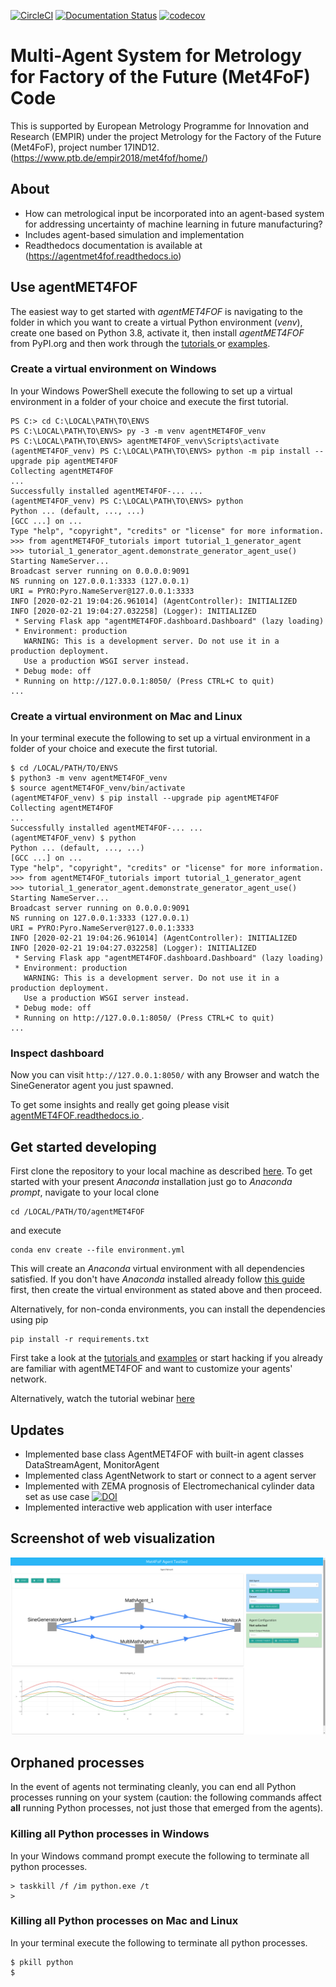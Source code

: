 [![CircleCI](https://circleci.com/gh/Met4FoF/agentMET4FOF.svg?style=shield)](https://circleci.com/gh/Met4FoF/agentMET4FOF)
[![Documentation Status](https://readthedocs.org/projects/agentmet4fof/badge/?version=latest)](https://agentmet4fof.readthedocs.io/en/latest/?badge=latest)
[![codecov](https://codecov.io/gh/Met4FoF/agentMET4FOF/branch/master/graph/badge.svg?token=ofAPdSudLy)](https://codecov.io/gh/Met4FoF/agentMET4FOF)

# Multi-Agent System for Metrology for Factory of the Future (Met4FoF) Code

This is supported by European Metrology Programme for Innovation and Research (EMPIR)
under the project Metrology for the Factory of the Future (Met4FoF), project number
17IND12. (https://www.ptb.de/empir2018/met4fof/home/)

## About

 - How can metrological input be incorporated into an agent-based system for
   addressing uncertainty of machine learning in future manufacturing?
 - Includes agent-based simulation and implementation
 - Readthedocs documentation is available at (https://agentmet4fof.readthedocs.io)

## Use agentMET4FOF


The easiest way to get started with *agentMET4FOF* is navigating to the folder
in which you want to create a virtual Python environment (*venv*), create one based
on Python 3.8, activate it, then install *agentMET4FOF*
from PyPI.org and then work through the [tutorials
](https://github.com/Met4FoF/agentMET4FOF/tree/develop/agentMET4FOF_tutorials)
or [examples](https://github.com/Met4FoF/agentMET4FOF/tree/develop/examples).

### Create a virtual environment on Windows

In your Windows PowerShell execute the following to set up a virtual environment
in a folder of your choice and execute the first tutorial.
```shell
PS C:> cd C:\LOCAL\PATH\TO\ENVS
PS C:\LOCAL\PATH\TO\ENVS> py -3 -m venv agentMET4FOF_venv
PS C:\LOCAL\PATH\TO\ENVS> agentMET4FOF_venv\Scripts\activate
(agentMET4FOF_venv) PS C:\LOCAL\PATH\TO\ENVS> python -m pip install --upgrade pip agentMET4FOF
Collecting agentMET4FOF
...
Successfully installed agentMET4FOF-... ...
(agentMET4FOF_venv) PS C:\LOCAL\PATH\TO\ENVS> python
Python ... (default, ..., ...) 
[GCC ...] on ...
Type "help", "copyright", "credits" or "license" for more information.
>>> from agentMET4FOF_tutorials import tutorial_1_generator_agent
>>> tutorial_1_generator_agent.demonstrate_generator_agent_use()
Starting NameServer...
Broadcast server running on 0.0.0.0:9091
NS running on 127.0.0.1:3333 (127.0.0.1)
URI = PYRO:Pyro.NameServer@127.0.0.1:3333
INFO [2020-02-21 19:04:26.961014] (AgentController): INITIALIZED
INFO [2020-02-21 19:04:27.032258] (Logger): INITIALIZED
 * Serving Flask app "agentMET4FOF.dashboard.Dashboard" (lazy loading)
 * Environment: production
   WARNING: This is a development server. Do not use it in a production deployment.
   Use a production WSGI server instead.
 * Debug mode: off
 * Running on http://127.0.0.1:8050/ (Press CTRL+C to quit)
...
```

### Create a virtual environment on Mac and Linux

In your terminal execute the following to set up a virtual environment
in a folder of your choice and execute the first tutorial.

```shell
$ cd /LOCAL/PATH/TO/ENVS
$ python3 -m venv agentMET4FOF_venv
$ source agentMET4FOF_venv/bin/activate
(agentMET4FOF_venv) $ pip install --upgrade pip agentMET4FOF
Collecting agentMET4FOF
...
Successfully installed agentMET4FOF-... ...
(agentMET4FOF_venv) $ python
Python ... (default, ..., ...) 
[GCC ...] on ...
Type "help", "copyright", "credits" or "license" for more information.
>>> from agentMET4FOF_tutorials import tutorial_1_generator_agent
>>> tutorial_1_generator_agent.demonstrate_generator_agent_use()
Starting NameServer...
Broadcast server running on 0.0.0.0:9091
NS running on 127.0.0.1:3333 (127.0.0.1)
URI = PYRO:Pyro.NameServer@127.0.0.1:3333
INFO [2020-02-21 19:04:26.961014] (AgentController): INITIALIZED
INFO [2020-02-21 19:04:27.032258] (Logger): INITIALIZED
 * Serving Flask app "agentMET4FOF.dashboard.Dashboard" (lazy loading)
 * Environment: production
   WARNING: This is a development server. Do not use it in a production deployment.
   Use a production WSGI server instead.
 * Debug mode: off
 * Running on http://127.0.0.1:8050/ (Press CTRL+C to quit)
...
```

### Inspect dashboard

Now you can visit `http://127.0.0.1:8050/` with any Browser and watch the
 SineGenerator agent you just spawned.
 
To get some insights and really get going please visit [agentMET4FOF.readthedocs.io
](https://agentmet4fof.readthedocs.io/).

## Get started developing

First clone the repository to your local machine as described
[here](https://help.github.com/en/articles/cloning-a-repository). To get started
with your present *Anaconda* installation just go to *Anaconda
prompt*, navigate to your local clone

```shell
cd /LOCAL/PATH/TO/agentMET4FOF
```

and execute

```shell
conda env create --file environment.yml 
```

This will create an *Anaconda* virtual environment with all dependencies
satisfied. If you don't have *Anaconda* installed already follow [this guide
](https://docs.conda.io/projects/continuumio-conda/en/latest/user-guide/install/download.html)
first, then create the virtual environment as stated above and then proceed.

Alternatively, for non-conda environments, you can install the dependencies using pip
```
pip install -r requirements.txt
```

First take a look at the [tutorials
](https://github.com/Met4FoF/agentMET4FOF/blob/develop/agentMET4FOF_tutorials/tutorial_1_generator_agent.py)
and [examples](https://github.com/Met4FoF/agentMET4FOF/tree/develop/examples)
or start hacking if you already are familiar with agentMET4FOF and want to customize
your agents' network.

Alternatively, watch the tutorial webinar [here
](https://github.com/Met4FoF/agentMET4FOF/releases/download/0.1.0/Met4FoF.MAS.webinar.mp4)

## Updates

 - Implemented base class AgentMET4FOF with built-in agent classes DataStreamAgent, MonitorAgent
 - Implemented class AgentNetwork to start or connect to a agent server
 - Implemented with ZEMA prognosis of Electromechanical cylinder data set as use case 
   [![DOI](https://zenodo.org/badge/DOI/10.5281/zenodo.1326278.svg)](https://doi.org/10.5281/zenodo.1326278)
 - Implemented interactive web application with user interface

## Screenshot of web visualization

![Web Screenshot](https://raw.githubusercontent.com/Met4FoF/agentMET4FOF/develop/docs/screenshot_met4fof.png)

## Orphaned processes

In the event of agents not terminating cleanly, you can end all Python processes
running on your system (caution: the following commands affect **all** running Python
 processes, not just those that emerged from the agents).

### Killing all Python processes in Windows

In your Windows command prompt execute the following to terminate all python processes.

```shell
> taskkill /f /im python.exe /t
>
```

### Killing all Python processes on Mac and Linux

In your terminal execute the following to terminate all python processes.

```shell
$ pkill python
$
```
